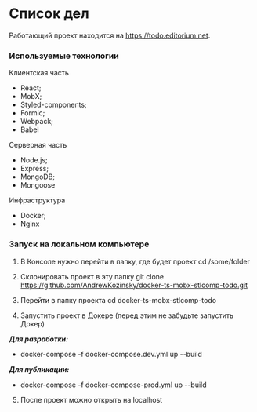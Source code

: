 # Список дел

Работающий проект находится на https://todo.editorium.net.

### Используемые технологии
Клиентская часть
- React;
- MobX;
- Styled-components;
- Formic;
- Webpack;
- Babel

Серверная часть
- Node.js;
- Express;
- MongoDB;
- Mongoose

Инфраструктура
- Docker;
- Nginx

### Запуск на локальном компьютере

1. В Консоле нужно перейти в папку, где будет проект
cd /some/folder

2. Склонировать проект в эту папку
git clone https://github.com/AndrewKozinsky/docker-ts-mobx-stlcomp-todo.git

3. Перейти в папку проекта
cd docker-ts-mobx-stlcomp-todo

4. Запустить проект в Докере (перед этим не забудьте запустить Докер)

***Для разработки:***
- docker-compose -f docker-compose.dev.yml up --build

***Для публикации:***
- docker-compose -f docker-compose-prod.yml up --build

5. После проект можно открыть на localhost